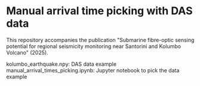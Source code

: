 # Manual arrival time picking with DAS data

This repository accompanies the publication "Submarine fibre-optic sensing potential for regional seismicity monitoring near Santorini and Kolumbo Volcano" (2025).

kolumbo_earthquake.npy: DAS data example
manual_arrival_times_picking.ipynb: Jupyter notebook to pick the data example
